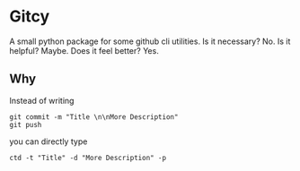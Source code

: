 # Gitcy

A small python package for some github cli utilities.
Is it necessary? No.
Is it helpful? Maybe.
Does it feel better? Yes.

## Why

Instead of writing

```shell
git commit -m "Title \n\nMore Description"
git push
```

you can directly type

```shell
ctd -t "Title" -d "More Description" -p
```
